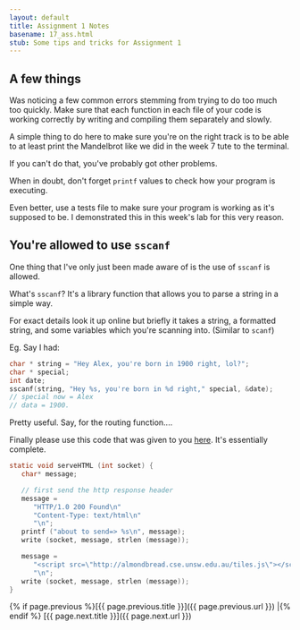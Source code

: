 ```yaml
---
layout: default
title: Assignment 1 Notes
basename: 17_ass.html
stub: Some tips and tricks for Assignment 1
---
```

## A few things

Was noticing a few common errors stemming from trying to do too much too quickly.
Make sure that each function in each file of your code is working correctly by writing
and compiling them separately and slowly.

A simple thing to do here to make sure you're on the right track is to be able to
at least print the Mandelbrot like we did in the week 7 tute to the terminal.

If you can't do that, you've probably got other problems.

When in doubt, don't forget `printf` values to check how your program is executing.

Even better, use a tests file to make sure your program is working as it's supposed to be.
I demonstrated this in this week's lab for this very reason.

## You're allowed to use `sscanf`

One thing that I've only just been made aware of is the use of `sscanf` is allowed.

What's `sscanf`? It's a library function that allows you to parse a string in a simple way.

For exact details look it up online but briefly it takes a string, a formatted string,
and some variables which you're scanning into. (Similar to `scanf`)

Eg. Say I had:
```c
char * string = "Hey Alex, you're born in 1900 right, lol?";
char * special;
int date;
sscanf(string, "Hey %s, you're born in %d right," special, &date);
// special now = Alex
// data = 1900.
```

Pretty useful. Say, for the routing function....

Finally please use this code that was given to you [here](https://www.cse.unsw.edu.au/~cs1511/17s2/assignments/assign1/simple-server-response/). It's essentially complete.

```c
static void serveHTML (int socket) {
   char* message;

   // first send the http response header
   message =
      "HTTP/1.0 200 Found\n"
      "Content-Type: text/html\n"
      "\n";
   printf ("about to send=> %s\n", message);
   write (socket, message, strlen (message));

   message =
      "<script src=\"http://almondbread.cse.unsw.edu.au/tiles.js\"></script>"
      "\n";
   write (socket, message, strlen (message));
}
```

{% if page.previous %}[{{ page.previous.title }}]({{ page.previous.url }})
\|{% endif %} [{{ page.next.title }}]({{ page.next.url }})
